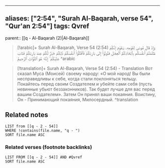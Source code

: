 
---
aliases: ["2:54", "Surah Al-Baqarah, verse 54", "Qur'an 2:54"]
tags: Qvref
---

parent:: [[q - Al-Baqarah (2)|Al-Baqarah]]

> [!arabic]+ Surah Al-Baqarah, Verse 54 (2:54)
> <span class="quran-arabic">وَإِذْ قَالَ مُوسَىٰ لِقَوْمِهِۦ يَـٰقَوْمِ إِنَّكُمْ ظَلَمْتُمْ أَنفُسَكُم بِٱتِّخَاذِكُمُ ٱلْعِجْلَ فَتُوبُوٓا۟ إِلَىٰ بَارِئِكُمْ فَٱقْتُلُوٓا۟ أَنفُسَكُمْ ذَٰلِكُمْ خَيْرٌ لَّكُمْ عِندَ بَارِئِكُمْ فَتَابَ عَلَيْكُمْ ۚ إِنَّهُۥ هُوَ ٱلتَّوَّابُ ٱلرَّحِيمُ</span>
^arabic

> [!translation]+ Surah Al-Baqarah, Verse 54 (2:54) - Translation
> Вот сказал Муса (Моисей) своему народу: «О мой народ! Вы были несправедливы к себе, когда стали поклоняться тельцу. Покайтесь перед своим Создателем и убейте сами себя (пусть невинные убьют беззаконников). Так будет лучше для вас перед вашим Создателем». Затем Он принял ваши покаяния. Воистину, Он - Принимающий покаяния, Милосердный.
^translation



## Related notes
```dataview
LIST from [[q - 2 - 54]]
WHERE !contains(file.name, "q - ")
SORT file.name ASC
```

### Related verses (footnote backlinks)
```dataview
LIST FROM [[q - 2 - 54]] AND #Qvref
SORT file.name ASC
```

